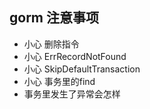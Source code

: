 ## gorm 注意事项

* 小心 删除指令
* 小心 ErrRecordNotFound
* 小心 SkipDefaultTransaction
* 小心 事务里的find
* 事务里发生了异常会怎样